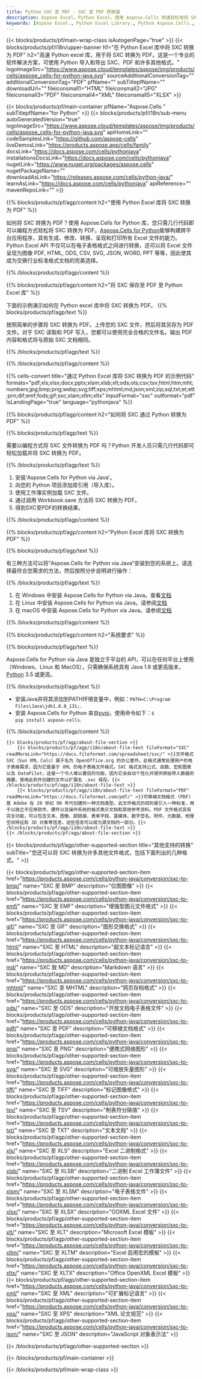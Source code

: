 ```yaml
---
title: Python SXC 至 PDF - SXC 至 PDF 转换器
description: Aspose Excel。Python Excel。使用 Aspose.Cells 快速轻松地将 SXC 转换为 PDF。Python 将 SXC 转换为 PDF。Python 将 SXC 保存为 PDF。使用 Python Excel 库将 SXC 保存为 PDF。
keywords: [Aspose Excel., Python Excel Library., Python Aspose.Cells., Convert SXC to PDF in Python Excel Library., Save SXC to PDF using Python Excel Library., Python SXC to PDF saveformat., SXC to PDF Converter., Python Save SXC as PDF]
---
```

{{< blocks/products/pf/main-wrap-class isAutogenPage="true" >}}
{{< blocks/products/pf/i18n/upper-banner h1="在 Python Excel 库中将 SXC 转换为 PDF" h2="高速 Python excel 库，用于将 SXC 转换为 PDF。这是一个专业的软件解决方案，可使用 Python 导入和导出 SXC、PDF 和许多其他格式。" logoImageSrc="https://www.aspose.cloud/templates/aspose/img/products/cells/aspose_cells-for-python-java.svg" sourceAdditionalConversionTag="" additionalConversionTag="PDF" pfName="" subTitlepfName="" downloadUrl="" fileiconsmall1="HTML" fileiconsmall2="JPG" fileiconsmall3="PDF" fileiconsmall4="XML" fileiconsmall5="XLSX" >}}

{{< blocks/products/pf/main-container pfName="Aspose.Cells " subTitlepfName="for Python" >}}
{{< blocks/products/pf/i18n/sub-menu autoGeneratedVersion="true" logoImageSrc="https://www.aspose.cloud/templates/aspose/img/products/cells/aspose_cells-for-python-java.svg" apiHomeLink="" codeSamplesLink="https://github.com/aspose-cells" liveDemosLink="https://products.aspose.app/cells/family" docsLink="https://docs.aspose.com/cells/pythonjava" installationsDocsLink="https://docs.aspose.com/cells/pythonjava" nugetLink="https://www.nuget.org/packages/aspose.cells" nugetPackageName="" downloadAsLink="https://releases.aspose.com/cells/python-java/" learnAsLink="https://docs.aspose.com/cells/pythonjava" apiReference="" mavenRepoLink="" >}}


{{% blocks/products/pf/agp/content h2="使用 Python Excel 库将 SXC 转换为 PDF" %}}

如何将 SXC 转换为 PDF？使用 Aspose.Cells for Python 库，您只需几行代码即可以编程方式轻松将 SXC 转换为 PDF。[Aspose.Cells for Python](https://pypi.org/project/aspose-cells)能够构建跨平台应用程序，具有生成、修改、转换、呈现和打印所有 Excel 文件的能力。Python Excel API 不仅可以在电子表格格式之间进行转换，还可以将 Excel 文件呈现为图像 PDF, HTML, ODS, CSV, SVG, JSON, WORD, PPT 等等，因此使其成为交换行业标准格式文档的完美选择。
 
{{% /blocks/products/pf/agp/content %}}

{{% blocks/products/pf/agp/content h2="将 SXC 保存至 PDF 至 Python Excel 库" %}}

下面的示例演示如何在 Python excel 库中将 SXC 转换为 PDF。
{{% blocks/products/pf/agp/text %}}

按照简单的步骤将 SXC 转换为 PDF。上传您的 SXC 文件，然后将其另存为 PDF 文件。对于 SXC 读取和 PDF 写入，您都可以使用完全合格的文件名。输出 PDF 内容和格式将与原始 SXC 文档相同。

{{% /blocks/products/pf/agp/text %}}

{{% /blocks/products/pf/agp/content %}}

{{% cells-convert title="通过 Python Excel 库将 SXC 转换为 PDF 的示例代码" formats="pdf;xls;xlsx;docx;pptx;xlsm;xlsb;xlt;ods;ots;csv;tsv;html;htm;mht;numbers;jpg;bmp;png;webp;svg;tiff;xps;mhtml;md;json;xml;zip;sql;txt;et;ett;prn;dif;emf;fods;gif;sxc;xlam;xltm;xltx" InputFormat="sxc" outformat="pdf" IsLandingPage="true" language="pythonjava" %}}

{{% blocks/products/pf/agp/content h2="如何将 SXC 通过 Python 转换为 PDF" %}}

{{% blocks/products/pf/agp/text %}}

需要以编程方式将 SXC 文件转换为 PDF 吗？Python 开发人员只需几行代码即可轻松加载并将 SXC 转换为 PDF。

{{% /blocks/products/pf/agp/text %}}

1. 安装‘Aspose.Cells for Python via Java’。
1. 向您的 Python 项目添加库引用（导入库）。
1. 使用工作簿实例加载 SXC 文件。
1. 通过调用 Workbook.save 方法将 SXC 转换为 PDF。
1. 得到SXC至PDF的转换结果。

{{% /blocks/products/pf/agp/content %}}

{{% blocks/products/pf/agp/content h2="Python Excel 库将 SXC 转换为 PDF" %}}

{{% blocks/products/pf/agp/text %}}

有三种方法可以将“Aspose.Cells for Python via Java”安装到您的系统上。请选择最符合您需求的方法，然后按照分步说明进行操作：

{{% /blocks/products/pf/agp/text %}}

1. 在 Windows 中安装 Aspose.Cells for Python via Java。查看[文档](https://docs.aspose.com/cells/python-java/getting-started/#windows)
1. 在 Linux 中安装 Aspose.Cells for Python via Java。请参阅[文档](https://docs.aspose.com/cells/python-java/getting-started/#linux)
1. 在 macOS 中安装 Aspose.Cells for Python via Java。请参阅[文档](https://docs.aspose.com/cells/python-java/getting-started/#macos)

{{% /blocks/products/pf/agp/content %}}

{{% blocks/products/pf/agp/content h2="系统要求" %}}

{{% blocks/products/pf/agp/text %}}

Aspose.Cells for Python via Java 是独立于平台的 API，可以在任何平台上使用（Windows、Linux 和 MacOS），只需确保系统具有 Java 1.8 或更高版本，[Python](https://www.python.org/downloads/) 3.5 或更高。
 
{{% /blocks/products/pf/agp/text %}}

- 安装Java并将其添加到PATH环境变量中，例如：<code>PATH=C:\Program Files\Java\jdk1.8.0_131;</code>.
- 安装 Aspose.Cells for Python 来自<a href="https://pypi.org/project/aspose-cells/">pypi</a>，使用命令如下：<code>$ pip install aspose-cells</code>.

{{% /blocks/products/pf/agp/content %}}

<!-- aboutfile Starts -->
    {{< blocks/products/pf/agp/about-file-section >}}
        {{< blocks/products/pf/agp/i18n/about-file-text fileFormat="SXC" readMoreLink="https://docs.fileformat.com/spreadsheet/sxc/" >}}文件格式 SXC（Sun XML Calc）属于名为 OpenOffice.org 的办公套件。此格式通常处理用户的电子表格需求，因为它是基于 XML 的电子表格文件格式。SXC 格式支持公式、函数、宏和图表以及 DataPilot，这是一个令人难以置信的功能，因为它会自动个性化并提供原始导入数据的摘要。使用此软件创建的文件以扩展名 .sxc 保存。{{< /blocks/products/pf/agp/i18n/about-file-text >}}
        {{< blocks/products/pf/agp/i18n/about-file-text fileFormat="PDF" readMoreLink="https://docs.fileformat.com/pdf/" >}}可移植文档格式 (PDF) 是 Adobe 在 20 世纪 90 年代创建的一种文档类型。此文件格式的目的是引入一种标准，用于以独立于应用软件、硬件以及操作系统的格式表示文档和其他参考资料。PDF 文件格式具有完全功能，可以包含文本、图像、超链接、表单字段、富媒体、数字签名、附件、元数据、地理空间特征和 3D 对象等信息，这些信息可以成为源文档的一部分。{{< /blocks/products/pf/agp/i18n/about-file-text >}}
    {{< /blocks/products/pf/agp/about-file-section >}}
<!-- aboutfile Ends -->

{{< blocks/products/pf/agp/other-supported-section title="其他支持的转换" subTitle="您还可以将 SXC 转换为许多其他文件格式，包括下面列出的几种格式。" >}}

{{< blocks/products/pf/agp/other-supported-section-item href="https://products.aspose.com/cells/python-java/conversion/sxc-to-bmp/" name="SXC 至 BMP" description="位图图像" >}}
{{< blocks/products/pf/agp/other-supported-section-item href="https://products.aspose.com/cells/python-java/conversion/sxc-to-emf/" name="SXC 至 EMF" description="增强型图元文件格式" >}}
{{< blocks/products/pf/agp/other-supported-section-item href="https://products.aspose.com/cells/python-java/conversion/sxc-to-gif/" name="SXC 至 GIF" description="图形交换格式" >}}
{{< blocks/products/pf/agp/other-supported-section-item href="https://products.aspose.com/cells/python-java/conversion/sxc-to-html/" name="SXC 至 HTML" description="超文本标记语言" >}}
{{< blocks/products/pf/agp/other-supported-section-item href="https://products.aspose.com/cells/python-java/conversion/sxc-to-md/" name="SXC 致 MD" description="Markdown 语言" >}}
{{< blocks/products/pf/agp/other-supported-section-item href="https://products.aspose.com/cells/python-java/conversion/sxc-to-mhtml/" name="SXC 至 MHTML" description="网页存档格式" >}}
{{< blocks/products/pf/agp/other-supported-section-item href="https://products.aspose.com/cells/python-java/conversion/sxc-to-ods/" name="SXC 至 ODS" description="开放文档电子表格文件" >}}
{{< blocks/products/pf/agp/other-supported-section-item href="https://products.aspose.com/cells/python-java/conversion/sxc-to-pdf/" name="SXC 至 PDF" description="可移植文档格式" >}}
{{< blocks/products/pf/agp/other-supported-section-item href="https://products.aspose.com/cells/python-java/conversion/sxc-to-png/" name="SXC 至 PNG" description="便携式网络图形" >}}
{{< blocks/products/pf/agp/other-supported-section-item href="https://products.aspose.com/cells/python-java/conversion/sxc-to-svg/" name="SXC 至 SVG" description="可缩放矢量图形" >}}
{{< blocks/products/pf/agp/other-supported-section-item href="https://products.aspose.com/cells/python-java/conversion/sxc-to-tiff/" name="SXC 至 TIFF" description="标记图像格式" >}}
{{< blocks/products/pf/agp/other-supported-section-item href="https://products.aspose.com/cells/python-java/conversion/sxc-to-tsv/" name="SXC 至 TSV" description="制表符分隔值" >}}
{{< blocks/products/pf/agp/other-supported-section-item href="https://products.aspose.com/cells/python-java/conversion/sxc-to-txt/" name="SXC 至 TXT" description="文本文档" >}}
{{< blocks/products/pf/agp/other-supported-section-item href="https://products.aspose.com/cells/python-java/conversion/sxc-to-xls/" name="SXC 至 XLS" description="Excel 二进制格式" >}}
{{< blocks/products/pf/agp/other-supported-section-item href="https://products.aspose.com/cells/python-java/conversion/sxc-to-xlsb/" name="SXC 至 XLSB" description="二进制 Excel 工作簿文件" >}}
{{< blocks/products/pf/agp/other-supported-section-item href="https://products.aspose.com/cells/python-java/conversion/sxc-to-xlsm/" name="SXC 至 XLSM" description="电子表格文件" >}}
{{< blocks/products/pf/agp/other-supported-section-item href="https://products.aspose.com/cells/python-java/conversion/sxc-to-xlsx/" name="SXC 至 XLSX" description="OOXML Excel 文件" >}}
{{< blocks/products/pf/agp/other-supported-section-item href="https://products.aspose.com/cells/python-java/conversion/sxc-to-xlt/" name="SXC 至 XLT" description="Microsoft Excel 模板" >}}
{{< blocks/products/pf/agp/other-supported-section-item href="https://products.aspose.com/cells/python-java/conversion/sxc-to-xltm/" name="SXC 至 XLTM" description="Excel 启用宏的模板" >}}
{{< blocks/products/pf/agp/other-supported-section-item href="https://products.aspose.com/cells/python-java/conversion/sxc-to-xltx/" name="SXC 至 XLTX" description="Office OpenXML Excel 模板" >}}
{{< blocks/products/pf/agp/other-supported-section-item href="https://products.aspose.com/cells/python-java/conversion/sxc-to-xml/" name="SXC 至 XML" description="可扩展标记语言" >}}
{{< blocks/products/pf/agp/other-supported-section-item href="https://products.aspose.com/cells/python-java/conversion/sxc-to-xps/" name="SXC 至 XPS" description="XML 论文规范" >}}
{{< blocks/products/pf/agp/other-supported-section-item href="https://products.aspose.com/cells/python-java/conversion/sxc-to-json/" name="SXC 至 JSON" description="JavaScript 对象表示法" >}}

{{< /blocks/products/pf/agp/other-supported-section >}}

{{< /blocks/products/pf/main-container >}}
    
{{< /blocks/products/pf/main-wrap-class >}}
